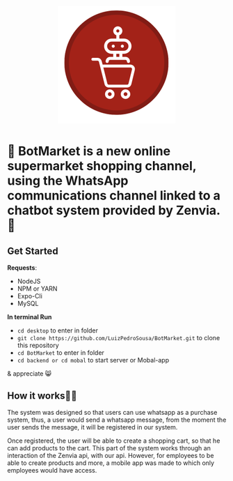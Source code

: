 <h1 align="center">
  <img src="./mobal/assets/icon.svg"/>
<h1>
 

🚀
  BotMarket is a new online supermarket shopping channel, 
  using the WhatsApp communications channel
  linked to a chatbot system provided by Zenvia.
  🚀
## Get Started

**Requests**:

- NodeJS
- NPM or YARN
- Expo-Cli
- MySQL

**In terminal Run**
- `cd desktop` to enter in folder
- `git clone https://github.com/LuizPedroSousa/BotMarket.git` to clone this repository
- `cd BotMarket` to enter in folder
- `cd backend or cd mobal` to start server or Mobal-app

& appreciate 😸

## How it works🏳‍🌈

The system was designed so that users can use whatsapp as a purchase system, thus, a user would send a whatsapp message, from the moment the user sends the message, it will be registered in our system.

Once registered, the user will be able to create a shopping cart, so that he can add products to the cart. This part of the system works through an interaction of the Zenvia api, with our api. However, for employees to be able to create products and more, a mobile app was made to which only employees would have access.
